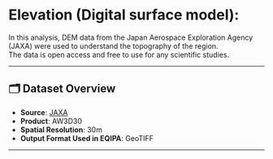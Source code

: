 # Elevation (Digital surface model):
In this analysis, DEM data from the Japan Aerospace Exploration Agency (JAXA) were used to understand the topography of the region.  
The data is open access and free to use for any scientific studies.


---

## 🗂️ Dataset Overview

- **Source**: [JAXA](https://www.eorc.jaxa.jp/ALOS/en/dataset/aw3d30/aw3d30_e.htm)
- **Product**: AW3D30
- **Spatial Resolution**: 30m
- **Output Format Used in EQIPA**: GeoTIFF

---

